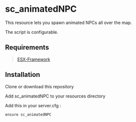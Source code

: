 # sc_animatedNPC

This resource lets you spawn animated NPCs all over the map.

The script is configurable.

## Requirements

> [ESX-Framework](https://github.com/esx-framework/esx-legacy)

## Installation

Clone or download this repository

Add sc_animatedNPC to your resources directory

Add this in your server.cfg :
```
ensure sc_animatedNPC
```
